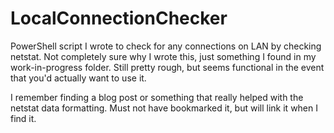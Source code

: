 # LocalConnectionChecker

PowerShell script I wrote to check for any connections on LAN by checking netstat.
Not completely sure why I wrote this, just something I found in my work-in-progress
folder. Still pretty rough, but seems functional in the event that you'd actually
want to use it.

I remember finding a blog post or something that really helped with the netstat
data formatting. Must not have bookmarked it, but will link it when I find it.
